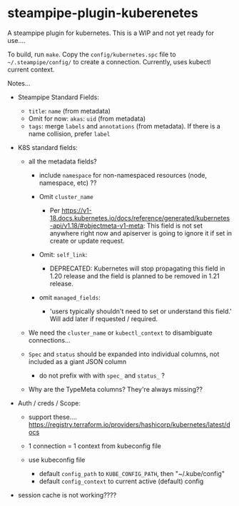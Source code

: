 # steampipe-plugin-kuberenetes

A steampipe plugin for kubernetes.   This is a WIP and not yet ready for use....

To build, run `make`.  Copy the `config/kubernetes.spc` file to `~/.steampipe/config/` to create a  connection.  Currently, uses kubectl current context.



Notes...
- Steampipe Standard Fields:
    - `title`:  `name` (from metadata)
    - Omit for now:  `akas`: `uid`  (from metadata)
    - `tags`: merge `labels` and `annotations`  (from metadata).  If there is a name collision, prefer `label`

- K8S standard fields:
    - all the metadata fields?
        - include `namespace` for non-namespaced resources (node, namespace, etc) ??
        - Omit `cluster_name` 
            - Per https://v1-18.docs.kubernetes.io/docs/reference/generated/kubernetes-api/v1.18/#objectmeta-v1-meta:  This field is not set anywhere right now and apiserver is going to ignore it if set in create or update request.

        - Omit: `self_link`:
            - DEPRECATED: Kubernetes will stop propagating this field in 1.20 release and the field is planned to be removed in 1.21 release.

        - omit `managed_fields`:
           - 'users typically shouldn't need to set or understand this field.' Will add later if requested / required.

    - We need the `cluster_name` or `kubectl_context` to disambiguate connections...

    - `Spec` and `status` should be expanded into individual columns, not included as a giant JSON column
        - do not prefix with with `spec_` and `status_` ?

    - Why are the TypeMeta columns?  They're always missing??


- Auth / creds / Scope: 
    - support these.... https://registry.terraform.io/providers/hashicorp/kubernetes/latest/docs

    - 1 connection = 1 context from kubeconfig file

    - use kubeconfig file
        - default `config_path` to `KUBE_CONFIG_PATH`, then "~/.kube/config"
        - default `config_context` to current active (default) config


- session cache is not working????


